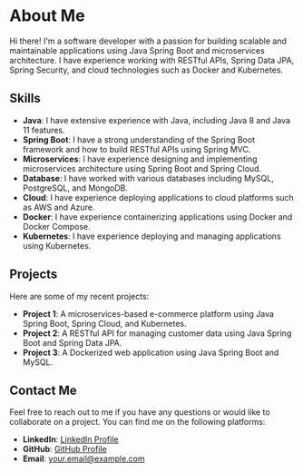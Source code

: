 # About Me

Hi there! I'm a software developer with a passion for building scalable and maintainable applications using Java Spring Boot and microservices architecture. I have experience working with RESTful APIs, Spring Data JPA, Spring Security, and cloud technologies such as Docker and Kubernetes.

## Skills

- **Java**: I have extensive experience with Java, including Java 8 and Java 11 features.
- **Spring Boot**: I have a strong understanding of the Spring Boot framework and how to build RESTful APIs using Spring MVC.
- **Microservices**: I have experience designing and implementing microservices architecture using Spring Boot and Spring Cloud.
- **Database**: I have worked with various databases including MySQL, PostgreSQL, and MongoDB.
- **Cloud**: I have experience deploying applications to cloud platforms such as AWS and Azure.
- **Docker**: I have experience containerizing applications using Docker and Docker Compose.
- **Kubernetes**: I have experience deploying and managing applications using Kubernetes.

## Projects

Here are some of my recent projects:

- **Project 1**: A microservices-based e-commerce platform using Java Spring Boot, Spring Cloud, and Kubernetes.
- **Project 2**: A RESTful API for managing customer data using Java Spring Boot and Spring Data JPA.
- **Project 3**: A Dockerized web application using Java Spring Boot and MySQL.

## Contact Me

Feel free to reach out to me if you have any questions or would like to collaborate on a project. You can find me on the following platforms:

- **LinkedIn**: [LinkedIn Profile](https://www.linkedin.com/in/your-profile/)
- **GitHub**: [GitHub Profile](https://github.com/your-username)
- **Email**: your.email@example.com

